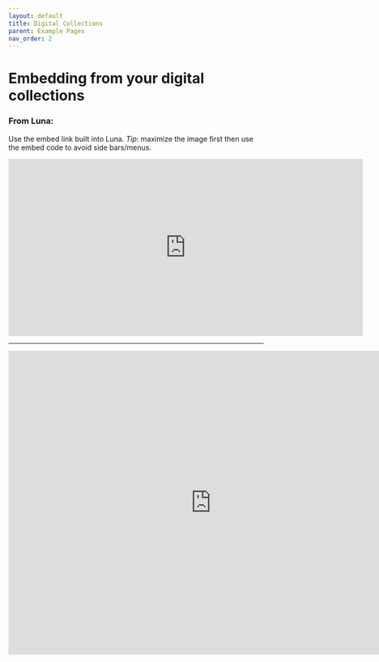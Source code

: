 ```yaml
---
layout: default
title: Digital Collections
parent: Example Pages
nav_order: 2
---
```

# Embedding from your digital collections

### From Luna:

Use the embed link built into Luna.
*Tip*: maximize the image first then use the embed code to avoid side bars/menus.

<iframe id="widgetPreview" frameBorder="0"  width="700px"  height="350px"  border="0px" style="border:0px solid white"  src="https://cudl.colorado.edu/luna/servlet/workspace/handleMediaPlayer?lunaMediaId=UCBOULDERCB1~21~21~134669~108765&embedded=true&widgetFormat=javascript&widgetType=workspace&controls=1&nsip=1" ></iframe>

____

<iframe src="https://embed.stanford.edu/iframe?url=https://purl.stanford.edu/jn190kd7795" title="Image viewer" width="800" height="600" allowfullscreen frameborder="0" />

____

<div id="ubcOpenCollectionsWidgetDisplay">
  <script id="ubcOpenCollectionsWidget" src="https://open.library.ubc.ca/staticfile/build/embed/item.js" data-item="1.0023498" data-collection="mccormick" data-metadata="true" data-width="" data-media="0" async ></script>
</div>

